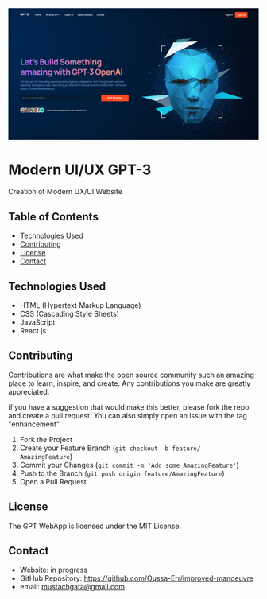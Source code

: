 <img src='./gpt-3-website-photo.png' alt='screenshot'/>

# Modern UI/UX GPT-3

Creation of Modern UX/UI Website

## Table of Contents

- [Technologies Used](#technologies-used)
- [Contributing](#contributing)
- [License](#license)
- [Contact](#contact)

## Technologies Used

- HTML (Hypertext Markup Language)
- CSS (Cascading Style Sheets)
- JavaScript
- React.js

## Contributing

Contributions are what make the open source community such an amazing place to learn, inspire, and create. Any contributions you make are greatly appreciated.


if you have a suggestion that would make this better, please fork the repo and create a pull request. You can also simply open an issue with the tag "enhancement".

1. Fork the Project
2. Create your Feature Branch (`git checkout -b feature/        AmazingFeature`)
3. Commit your Changes (`git commit -m 'Add some AmazingFeature'`)
4. Push to the Branch (`git push origin feature/AmazingFeature`)
5. Open a Pull Request


## License

The GPT WebApp is licensed under the MIT License.

## Contact

- Website: in progress
- GitHub Repository: https://github.com/Oussa-Err/improved-manoeuvre
- email:    mustachgata@gmail.com